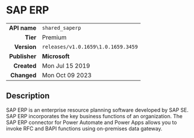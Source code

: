 # SAP ERP
| | |
|-:|-|
|**API name**|`shared_saperp`|
|**Tier**|Premium|
|**Version**|`releases/v1.0.1659\1.0.1659.3459`|
|**Publisher**|**Microsoft**|
|**Created**|Mon Jul 15 2019|
|**Changed**|Mon Oct 09 2023|

## Description
SAP ERP is an enterprise resource planning software developed by SAP SE. SAP ERP incorporates the key business functions of an organization. The SAP ERP connector for Power Automate and Power Apps allows you to invoke RFC and BAPI functions using on-premises data gateway.
